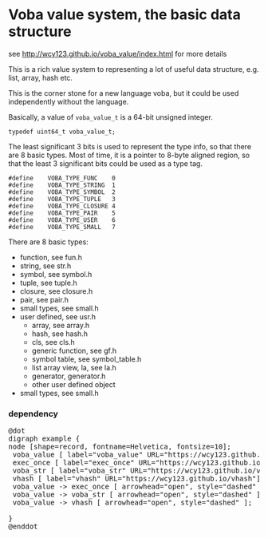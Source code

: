 Voba value system, the basic data structure
===========================================

see <http://wcy123.github.io/voba_value/index.html> for more details

This is a rich value system to representing a lot of useful data
structure, e.g. list, array, hash etc.

This is the corner stone for a new language voba, but it could be used
independently without the language.

Basically, a value of `voba_value_t` is a 64-bit unsigned integer.

~~~{.c}
typedef uint64_t voba_value_t;
~~~

The least significant 3 bits is used to represent the type info, so
that there are 8 basic types. Most of time, it is a pointer to 8-byte
aligned region, so that the least 3 significant bits could be used as
a type tag.

~~~{.c}
#define    VOBA_TYPE_FUNC    0 
#define    VOBA_TYPE_STRING  1
#define    VOBA_TYPE_SYMBOL  2
#define    VOBA_TYPE_TUPLE   3
#define    VOBA_TYPE_CLOSURE 4
#define    VOBA_TYPE_PAIR    5
#define    VOBA_TYPE_USER    6
#define    VOBA_TYPE_SMALL   7
~~~

There are 8 basic types:
  - function, see fun.h
  - string, see str.h
  - symbol, see symbol.h
  - tuple, see tuple.h
  - closure, see closure.h
  - pair, see pair.h
  - small types, see small.h
  - user defined, see usr.h
     - array, see array.h
     - hash, see hash.h
     - cls, see cls.h
     - generic function, see gf.h
     - symbol table, see symbol_table.h
     - list array view, la, see la.h
     - generator, generator.h
     - other user defined object
  - small types, see small.h


### dependency

<pre>
@dot
digraph example {
node [shape=record, fontname=Helvetica, fontsize=10];
 voba_value [ label="voba_value" URL="https://wcy123.github.io/voba_value"];
 exec_once [ label="exec_once" URL="https://wcy123.github.io/exec_once"];
 voba_str [ label="voba_str" URL="https://wcy123.github.io/voba_str"];
 vhash [ label="vhash" URL="https://wcy123.github.io/vhash"];
 voba_value -> exec_once [ arrowhead="open", style="dashed" ];
 voba_value -> voba_str [ arrowhead="open", style="dashed" ];
 voba_value -> vhash [ arrowhead="open", style="dashed" ];
 
}
@enddot
</pre>
 


